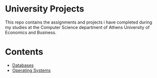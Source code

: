 
# University Projects

This repo contains the assignments and projects i have completed during my studies at the Computer Science department of Athens University of Economics and Business.

# Contents
* [Databases](https://github.com/TrifonisAth/University_Projects/tree/main/Databases)
* [Operating Systems](https://github.com/TrifonisAth/University_Projects/tree/main/Operating_systems)